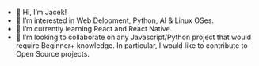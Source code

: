 - 👋 Hi, I’m Jacek!
- 👀 I’m interested in Web Delopment, Python, AI & Linux OSes.
- 🌱 I’m currently learning React and React Native.
- 💞️ I’m looking to collaborate on any Javascript/Python project that would require Beginner+ knowledge. In particular, I would like to contribute to Open Source projects.

<!---
jglowacz/jglowacz is a ✨ special ✨ repository because its `README.md` (this file) appears on your GitHub profile.
You can click the Preview link to take a look at your changes.
--->
